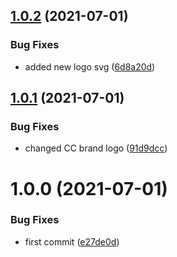 ## [1.0.2](https://github.com/cybercom-finland/iz-design-system/compare/v1.0.1...v1.0.2) (2021-07-01)


### Bug Fixes

* added new logo svg ([6d8a20d](https://github.com/cybercom-finland/iz-design-system/commit/6d8a20de21094c31185032c381bdcd46604ad8ab))

## [1.0.1](https://github.com/cybercom-finland/iz-design-system/compare/v1.0.0...v1.0.1) (2021-07-01)


### Bug Fixes

* changed CC brand  logo ([91d9dcc](https://github.com/cybercom-finland/iz-design-system/commit/91d9dcceb81a841729420f41765ca22a932a5858))

# 1.0.0 (2021-07-01)


### Bug Fixes

* first commit ([e27de0d](https://github.com/cybercom-finland/iz-design-system/commit/e27de0d068737854a281c5dc25b260cd32c4b2d4))
